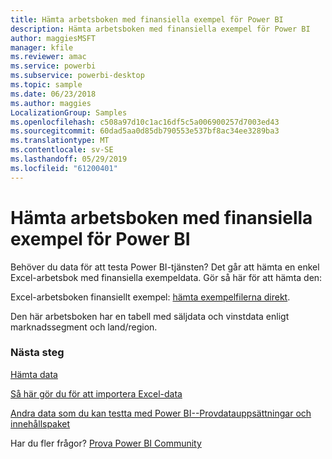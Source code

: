 ```yaml
---
title: Hämta arbetsboken med finansiella exempel för Power BI
description: Hämta arbetsboken med finansiella exempel för Power BI
author: maggiesMSFT
manager: kfile
ms.reviewer: amac
ms.service: powerbi
ms.subservice: powerbi-desktop
ms.topic: sample
ms.date: 06/23/2018
ms.author: maggies
LocalizationGroup: Samples
ms.openlocfilehash: c508a97d10c1ac16df5c5a006900257d7003ed43
ms.sourcegitcommit: 60dad5aa0d85db790553e537bf8ac34ee3289ba3
ms.translationtype: MT
ms.contentlocale: sv-SE
ms.lasthandoff: 05/29/2019
ms.locfileid: "61200401"
---
```

# <a name="download-the-financial-sample-workbook-for-power-bi"></a>Hämta arbetsboken med finansiella exempel för Power BI
Behöver du data för att testa Power BI-tjänsten? Det går att hämta en enkel Excel-arbetsbok med finansiella exempeldata.  Gör så här för att hämta den:

Excel-arbetsboken finansiellt exempel: [hämta exempelfilerna direkt](http://go.microsoft.com/fwlink/?LinkID=521962).

Den här arbetsboken har en tabell med säljdata och vinstdata enligt marknadssegment och land/region.

### <a name="next-steps"></a>Nästa steg
[Hämta data](service-get-data.md)

[Så här gör du för att importera Excel-data](service-excel-workbook-files.md)

[Andra data som du kan testta med Power BI--Provdatauppsättningar och innehållspaket](sample-datasets.md)

Har du fler frågor? [Prova Power BI Community](http://community.powerbi.com/)

